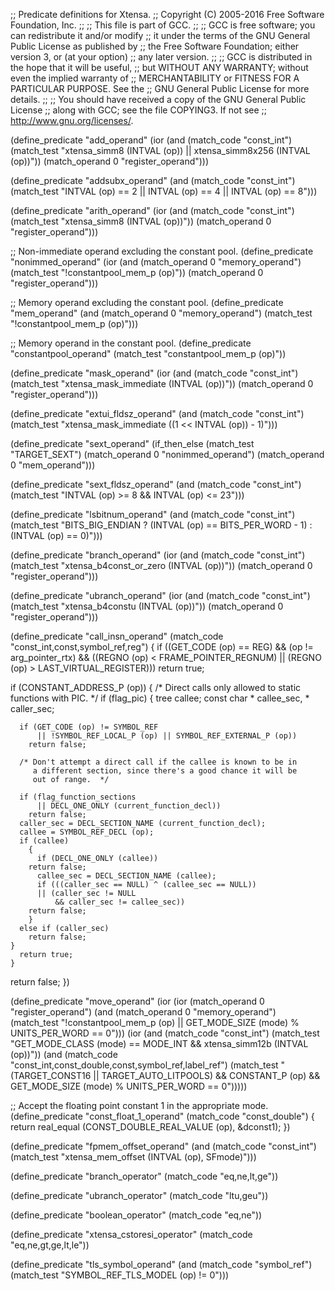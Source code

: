 ;; Predicate definitions for Xtensa.
;; Copyright (C) 2005-2016 Free Software Foundation, Inc.
;;
;; This file is part of GCC.
;;
;; GCC is free software; you can redistribute it and/or modify
;; it under the terms of the GNU General Public License as published by
;; the Free Software Foundation; either version 3, or (at your option)
;; any later version.
;;
;; GCC is distributed in the hope that it will be useful,
;; but WITHOUT ANY WARRANTY; without even the implied warranty of
;; MERCHANTABILITY or FITNESS FOR A PARTICULAR PURPOSE.  See the
;; GNU General Public License for more details.
;;
;; You should have received a copy of the GNU General Public License
;; along with GCC; see the file COPYING3.  If not see
;; <http://www.gnu.org/licenses/>.

(define_predicate "add_operand"
  (ior (and (match_code "const_int")
	    (match_test "xtensa_simm8 (INTVAL (op))
			 || xtensa_simm8x256 (INTVAL (op))"))
       (match_operand 0 "register_operand")))

(define_predicate "addsubx_operand"
  (and (match_code "const_int")
       (match_test "INTVAL (op) == 2
		    || INTVAL (op) == 4
		    || INTVAL (op) == 8")))

(define_predicate "arith_operand"
  (ior (and (match_code "const_int")
	    (match_test "xtensa_simm8 (INTVAL (op))"))
       (match_operand 0 "register_operand")))

;; Non-immediate operand excluding the constant pool.
(define_predicate "nonimmed_operand"
  (ior (and (match_operand 0 "memory_operand")
	    (match_test "!constantpool_mem_p (op)"))
       (match_operand 0 "register_operand")))

;; Memory operand excluding the constant pool.
(define_predicate "mem_operand"
  (and (match_operand 0 "memory_operand")
       (match_test "!constantpool_mem_p (op)")))

;; Memory operand in the constant pool.
(define_predicate "constantpool_operand"
  (match_test "constantpool_mem_p (op)"))

(define_predicate "mask_operand"
  (ior (and (match_code "const_int")
	    (match_test "xtensa_mask_immediate (INTVAL (op))"))
       (match_operand 0 "register_operand")))

(define_predicate "extui_fldsz_operand"
  (and (match_code "const_int")
       (match_test "xtensa_mask_immediate ((1 << INTVAL (op)) - 1)")))

(define_predicate "sext_operand"
  (if_then_else (match_test "TARGET_SEXT")
		(match_operand 0 "nonimmed_operand")
		(match_operand 0 "mem_operand")))

(define_predicate "sext_fldsz_operand"
  (and (match_code "const_int")
       (match_test "INTVAL (op) >= 8 && INTVAL (op) <= 23")))

(define_predicate "lsbitnum_operand"
  (and (match_code "const_int")
       (match_test "BITS_BIG_ENDIAN
		    ? (INTVAL (op) == BITS_PER_WORD - 1)
		    : (INTVAL (op) == 0)")))

(define_predicate "branch_operand"
  (ior (and (match_code "const_int")
	    (match_test "xtensa_b4const_or_zero (INTVAL (op))"))
       (match_operand 0 "register_operand")))

(define_predicate "ubranch_operand"
  (ior (and (match_code "const_int")
	    (match_test "xtensa_b4constu (INTVAL (op))"))
       (match_operand 0 "register_operand")))

(define_predicate "call_insn_operand"
  (match_code "const_int,const,symbol_ref,reg")
{
  if ((GET_CODE (op) == REG)
      && (op != arg_pointer_rtx)
      && ((REGNO (op) < FRAME_POINTER_REGNUM)
	  || (REGNO (op) > LAST_VIRTUAL_REGISTER)))
    return true;

  if (CONSTANT_ADDRESS_P (op))
    {
      /* Direct calls only allowed to static functions with PIC.  */
      if (flag_pic)
	{
	  tree callee;
	  const char * callee_sec, * caller_sec;

	  if (GET_CODE (op) != SYMBOL_REF
	      || !SYMBOL_REF_LOCAL_P (op) || SYMBOL_REF_EXTERNAL_P (op))
	    return false;

	  /* Don't attempt a direct call if the callee is known to be in
	     a different section, since there's a good chance it will be
	     out of range.  */

	  if (flag_function_sections
	      || DECL_ONE_ONLY (current_function_decl))
	    return false;
	  caller_sec = DECL_SECTION_NAME (current_function_decl);
	  callee = SYMBOL_REF_DECL (op);
	  if (callee)
	    {
	      if (DECL_ONE_ONLY (callee))
		return false;
	      callee_sec = DECL_SECTION_NAME (callee);
	      if (((caller_sec == NULL) ^ (callee_sec == NULL))
		  || (caller_sec != NULL
		      && caller_sec != callee_sec))
		return false;
	    }
	  else if (caller_sec)
	    return false;
	}
      return true;
    }

  return false;
})

(define_predicate "move_operand"
  (ior
     (ior (match_operand 0 "register_operand")
	  (and (match_operand 0 "memory_operand")
	       (match_test "!constantpool_mem_p (op)
			    || GET_MODE_SIZE (mode) % UNITS_PER_WORD == 0")))
     (ior (and (match_code "const_int")
	       (match_test "GET_MODE_CLASS (mode) == MODE_INT
			    && xtensa_simm12b (INTVAL (op))"))
	  (and (match_code "const_int,const_double,const,symbol_ref,label_ref")
	       (match_test "(TARGET_CONST16 || TARGET_AUTO_LITPOOLS)
			    && CONSTANT_P (op)
			    && GET_MODE_SIZE (mode) % UNITS_PER_WORD == 0")))))

;; Accept the floating point constant 1 in the appropriate mode.
(define_predicate "const_float_1_operand"
  (match_code "const_double")
{
  return real_equal (CONST_DOUBLE_REAL_VALUE (op), &dconst1);
})

(define_predicate "fpmem_offset_operand"
  (and (match_code "const_int")
       (match_test "xtensa_mem_offset (INTVAL (op), SFmode)")))

(define_predicate "branch_operator"
  (match_code "eq,ne,lt,ge"))

(define_predicate "ubranch_operator"
  (match_code "ltu,geu"))

(define_predicate "boolean_operator"
  (match_code "eq,ne"))

(define_predicate "xtensa_cstoresi_operator"
  (match_code "eq,ne,gt,ge,lt,le"))

(define_predicate "tls_symbol_operand"
  (and (match_code "symbol_ref")
       (match_test "SYMBOL_REF_TLS_MODEL (op) != 0")))
